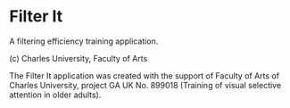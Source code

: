 # Filter It
A filtering efficiency training application.

(c) Charles University, Faculty of Arts

The Filter It application was created with the support of Faculty of Arts of Charles University, project GA UK No. 899018 (Training of visual selective attention in older adults).
